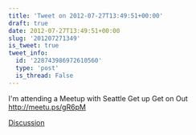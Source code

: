 ```yaml
---
title: 'Tweet on 2012-07-27T13:49:51+00:00'
draft: true
date: 2012-07-27T13:49:51+00:00
slug: '201207271349'
is_tweet: true
tweet_info:
  id: '228743986972610560'
  type: 'post'
  is_thread: False
---
```




I'm attending a Meetup with Seattle Get up Get on Out <http://meetu.ps/gR6pM>

[Discussion](https://x.com/sytelus/status/228743986972610560)

